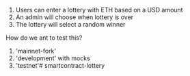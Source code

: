 1. Users can enter a lottery with ETH based on a USD amount
2. An admin will choose when lottery is over
3. The lottery will select a random winner

How do we ant to test this?

1. 'mainnet-fork'
2. 'development' with mocks
3. 'testnet'#   s m a r t c o n t r a c t - l o t t e r y  
 